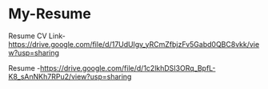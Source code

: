 # My-Resume
Resume CV Link-https://drive.google.com/file/d/17UdUlgv_yRCmZfbjzFv5Gabd0QBC8vkk/view?usp=sharing

Resume -https://drive.google.com/file/d/1c2lkhDSI3ORq_BpfL-K8_sAnNKh7RPu2/view?usp=sharing
